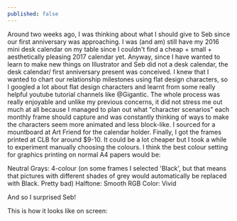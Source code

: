 ```yaml
---
published: false
---
```

Around two weeks ago, I was thinking about what I should give to Seb since our first anniversary was approaching. I was (and am) still have my 2016 mini desk calendar on my table since I couldn't find a cheap + small + aesthetically pleasing 2017 calendar yet. Anyway, since I have wanted to learn to make new things on Illustrator and Seb did not a desk calendar, the desk calendar/ first anniversary present was conceived. I knew that I wanted to chart our relationship milestones using flat design characters, so I googled a lot about flat design characters and learnt from some really helpful youtube tutorial channels like @Gigantic. The whole process was really enjoyable and unlike my previous concerns, it did not stress me out much at all because I managed to plan out what "character scenarios" each monthly frame should capture and was constantly thinking of ways to make the characters seem more animated and less block-like. I sourced for a mountboard at Art Friend for the calendar holder. Finally, I got the frames printed at CLB for around $9-10. It could be a lot cheaper but I took a while to experiment manually choosing the colours. I think the best colour setting for graphics printing on normal A4 papers would be:

Neutral Grays: 4-colour (on some frames I selected 'Black', but that means that pictures with different shades of grey would automatically be replaced with Black. Pretty bad)
Halftone: Smooth
RGB Color: Vivid

And so I surprised Seb!


This is how it looks like on screen:

